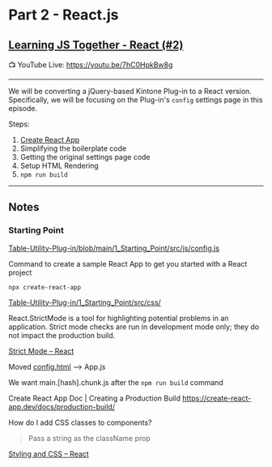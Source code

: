 # Part 2 - React.js

## [Learning JS Together - React (#2)](https://www.youtube.com/watch?v=7hC0HpkBw8g)

📺 YouTube Live: <https://youtu.be/7hC0HpkBw8g>

---

We will be converting a jQuery-based Kintone Plug-in to a React version.
Specifically, we will be focusing on the Plug-in's `config` settings page in this episode.

Steps:
1. [Create React App](https://create-react-app.dev/)
2. Simplifying the boilerplate code
3. Getting the original settings page code
4. Setup HTML Rendering
5. `npm run build`

---

## Notes

### Starting Point

[Table-Utility-Plug-in/blob/main/1_Starting_Point/src/js/config.js](https://github.com/ahandsel/Table-Utility-Plug-in/blob/main/1_Starting_Point/src/js/config.js)

Command to create a sample React App to get you started with a React project

`npx create-react-app`

[Table-Utility-Plug-in/1_Starting_Point/src/css/](https://github.com/ahandsel/Table-Utility-Plug-in/tree/main/1_Starting_Point/src/css)

React.StrictMode is a tool for highlighting potential problems in an application. Strict mode checks are run in development mode only; they do not impact the production build.

[Strict Mode – React](https://reactjs.org/docs/strict-mode.html)

Moved [config.html](https://github.com/ahandsel/Table-Utility-Plug-in/blob/main/1_Starting_Point/src/html/config.html) --> App.js

We want main.[hash].chunk.js after the `npm run build` command

Create React App Doc | Creating a Production Build
<https://create-react-app.dev/docs/production-build/>

How do I add CSS classes to components?
> Pass a string as the className prop

[Styling and CSS – React](https://reactjs.org/docs/faq-styling.html#how-do-i-add-css-classes-to-components)
